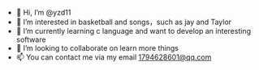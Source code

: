 - 👋 Hi, I’m @yzd11
- 👀 I’m interested in basketball and songs，such as jay and Taylor
- 🌱 I’m currently learning c language and want to develop an interesting software
- 💞️ I’m looking to collaborate on learn more things
- 📫 You can contact me via my email 1794628601@qq.com

<!---
yzd11/yzd11 is a ✨ special ✨ repository because its `README.md` (this file) appears on your GitHub profile.
You can click the Preview link to take a look at your changes.
--->
